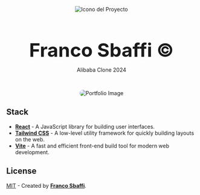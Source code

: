<div align="center">
  
![Icono del Proyecto](https://github.com/FrancoSbaffi/Portfolio/assets/99909205/30fc803e-aabb-4af6-84e1-33fcf6e60ad8)

</div>

<h3 align="center" style="margin-bottom: 0; font-size: 50px;">
  Franco Sbaffi &copy;
</h3>

<p align="center">
  Alibaba Clone 2024
</p>
<br>
<div align="center">
  
<img src="https://github.com/FrancoSbaffi/NIkeClone/assets/99909205/43b506d9-d7d9-4a05-b2a1-6b340863bd62"
 alt="Portfolio Image" style="border-radius: 10px;">
  
</div>

## Stack

- [**React**](https://reactjs.org/) - A JavaScript library for building user interfaces.
- [**Tailwind CSS**](https://tailwindcss.com/) - A low-level utility framework for quickly building layouts on the web.
- [**Vite**](https://vitejs.dev/) - A fast and efficient front-end build tool for modern web development.

##  License

[MIT](#) - Created by [**Franco Sbaffi**](https://www.linkedin.com/in/franco-sbaffi/).
